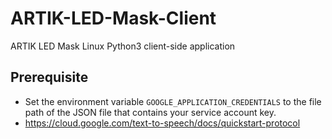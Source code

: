 # ARTIK-LED-Mask-Client
ARTIK LED Mask Linux Python3 client-side application

## Prerequisite
* Set the environment variable `GOOGLE_APPLICATION_CREDENTIALS` to the file path of the JSON file that contains your service account key.
* https://cloud.google.com/text-to-speech/docs/quickstart-protocol